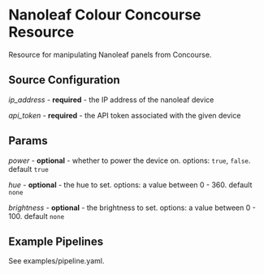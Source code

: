 # Nanoleaf Colour Concourse Resource

Resource for manipulating Nanoleaf panels from Concourse. 

## Source Configuration

*ip_address* - **required** - the IP address of the nanoleaf device

*api_token* - **required** - the API token associated with the given device

## Params

*power* - **optional** - whether to power the device on. options: `true`, `false`. default `true`

*hue* - **optional** - the hue to set. options: a value between 0 - 360. default `none`

*brightness* - **optional** - the brightness to set. options: a value between 0 - 100. default `none`

## Example Pipelines

See examples/pipeline.yaml.
